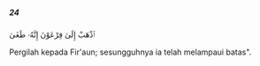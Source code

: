 ##### 24

<span class="ayah">ٱذْهَبْ إِلَىٰ فِرْعَوْنَ إِنَّهُۥ طَغَىٰ</span>

<span class="ayah_translation">Pergilah kepada Fir'aun; sesungguhnya ia telah melampaui batas".</span>
